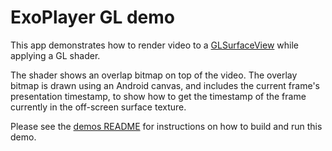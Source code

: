 # ExoPlayer GL demo

This app demonstrates how to render video to a [GLSurfaceView][] while applying
a GL shader.

The shader shows an overlap bitmap on top of the video. The overlay bitmap is
drawn using an Android canvas, and includes the current frame's presentation
timestamp, to show how to get the timestamp of the frame currently in the
off-screen surface texture.

Please see the [demos README](../README.md) for instructions on how to build and
run this demo.

[GLSurfaceView]: https://developer.android.com/reference/android/opengl/GLSurfaceView
